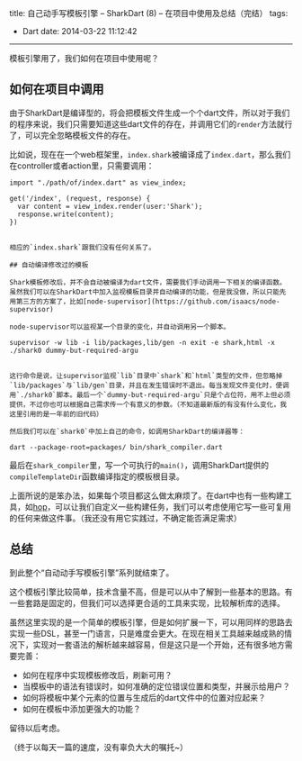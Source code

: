 title: 自己动手写模板引擎 – SharkDart (8) – 在项目中使用及总结（完结）
tags:
  - Dart
date: 2014-03-22 11:12:42
---


模板引擎用了，我们如何在项目中使用呢？

## 如何在项目中调用

由于SharkDart是编译型的，将会把模板文件生成一个个dart文件，所以对于我们的程序来说，我们只需要知道这些dart文件的存在，并调用它们的`render`方法就行了，可以完全忽略模板文件的存在。

比如说，现在在一个web框架里，`index.shark`被编译成了`index.dart`，那么我们在controller或者action里，只需要调用：

    import "./path/of/index.dart" as view_index;

    get('/index', (request, response) {
      var content = view_index.render(user:'Shark');
      response.write(content);
    })
    

    相应的`index.shark`跟我们没有任何关系了。

    ## 自动编译修改过的模板

    Shark模板修改后，并不会自动被编译为dart文件，需要我们手动调用一下相关的编译函数。虽然我们可以在SharkDart中加入监视模板目录并自动编译的功能，但是我没做，所以只能先用第三方的方案了，比如[node-supervisor](https://github.com/isaacs/node-supervisor)

    node-supervisor可以监视某一个目录的变化，并自动调用另一个脚本。

    supervisor -w lib -i lib/packages,lib/gen -n exit -e shark,html -x ./shark0 dummy-but-required-argu
    

    这行命令是说，让supervisor监视`lib`目录中`shark`和`html`类型的文件，但忽略掉`lib/packages`与`lib/gen`目录，并且在发生错误时不退出。每当发现文件变化时，便调用`./shark0`脚本。最后一个`dummy-but-required-argu`只是个占位符，用不上但必须提供，不过你也可以根据自己需求传一个有意义的参数。（不知道最新版的有没有什么变化，我这里引用的是一年前的旧代码）

    然后我们可以在`shark0`中加上自己的命令，如调用SharkDart的编译器等：

    dart --package-root=packages/ bin/shark_compiler.dart

最后在`shark_compiler`里，写一个可执行的`main()`，调用SharkDart提供的`compileTemplateDir`函数编译指定的模板根目录。

上面所说的是笨办法，如果每个项目都这么做太麻烦了。在dart中也有一些构建工具，如[hop](https://github.com/dart-lang/hop)，可以让我们自定义一些构建任务，我们可以考虑使用它写一些可复用的任何来做这件事。（我还没有用它实践过，不确定能否满足需求）

## 总结

到此整个“自动动手写模板引擎”系列就结束了。

这个模板引擎比较简单，技术含量不高，但是可以从中了解到一些基本的思路。有一些套路是固定的，但我们可以选择更合适的工具来实现，比较解析库的选择。

虽然这里实现的是一个简单的模板引擎，但是如何扩展一下，可以用同样的思路去实现一些DSL，甚至一门语言，只是难度会更大。在现在相关工具越来越成熟的情况下，实现对一套语法的解析越来越容易，但是这只是一个开始，还有很多地方需要完善：

*   如何在程序中实现模板修改后，刷新可用？
*   当模板中的语法有错误时，如何准确的定位错误位置和类型，并展示给用户？
*   如何将模板中某个元素的位置与生成后的dart文件中的位置对应起来？
*   如何在模板中添加更强大的功能？

留待以后考虑。

（终于以每天一篇的速度，没有辜负大大的嘱托~）
